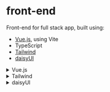 # front-end

Front-end for full stack app, built using:

- [Vue.js](https://vuejs.org/), using Vite
- TypeScript
- [Tailwind](https://tailwindcss.com/)
- [daisyUI](https://daisyui.com/)

<details>

<summary>Vue.js</summary>

## Vue.js

Followed:
https://vuejs.org/guide/quick-start.html

This template should help get you started developing with Vue 3 in Vite.

### Recommended IDE Setup

[VSCode](https://code.visualstudio.com/) + [Volar](https://marketplace.visualstudio.com/items?itemName=Vue.volar) (and disable Vetur).

### Type Support for `.vue` Imports in TS

TypeScript cannot handle type information for `.vue` imports by default, so we replace the `tsc` CLI with `vue-tsc` for type checking. In editors, we need [Volar](https://marketplace.visualstudio.com/items?itemName=Vue.volar) to make the TypeScript language service aware of `.vue` types.

### Customize configuration

See [Vite Configuration Reference](https://vitejs.dev/config/).

### Project Setup

```sh
npm install
```

#### Compile and Hot-Reload for Development

```sh
npm run dev
```

#### Type-Check, Compile and Minify for Production

```sh
npm run build
```

#### Run Unit Tests with [Vitest](https://vitest.dev/)

```sh
npm run test:unit
```

#### Run End-to-End Tests with [Cypress](https://www.cypress.io/)

```sh
npm run test:e2e:dev
```

This runs the end-to-end tests against the Vite development server.
It is much faster than the production build.

But it's still recommended to test the production build with `test:e2e` before deploying (e.g. in CI environments):

```sh
npm run build
npm run test:e2e
```

#### Lint with [ESLint](https://eslint.org/)

```sh
npm run lint
```

</details>

<details>

<summary>Tailwind</summary>

## Tailwind

Followed: https://tailwindcss.com/docs/guides/vite#vue

</details>

<details>

<summary>daisyUI</summary>

## daisyUI

Followed: https://daisyui.com/docs/install/

</details>
